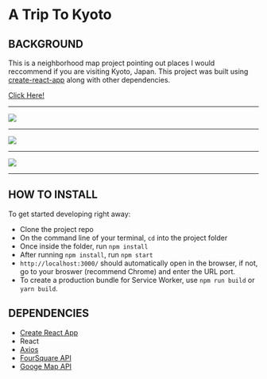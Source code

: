 # A Trip To Kyoto

## BACKGROUND
This is a neighborhood map project pointing out places I would reccommend if you are visiting Kyoto, Japan. This project was built using [create-react-app](https://github.com/facebook/create-react-app) along with other dependencies.

[Click Here!](http://trip-to-kyoto.surge.sh)

--------------------------------------------------------------------------------

![](map1.gif)

--------------------------------------------------------------------------------

![](map2.gif)

--------------------------------------------------------------------------------

![](map3.gif)

--------------------------------------------------------------------------------

## HOW TO INSTALL

To get started developing right away:

* Clone the project repo
* On the command line of your terminal, `cd` into the project folder
* Once inside the folder, run `npm install`
* After running `npm install`, run `npm start`
* `http://localhost:3000/` should automatically open in the browser, if not,  go to your broswer (recommend Chrome) and enter the URL port. 
* To create a production bundle for Service Worker, use `npm run build` or `yarn build`.

## DEPENDENCIES 
* [Create React App](https://github.com/facebookincubator/create-react-app)
* React
* [Axios](https://www.npmjs.com/package/axios)
* [FourSquare API](https://developer.foursquare.com/)
* [Googe Map API](https://cloud.google.com/maps-platform/)
